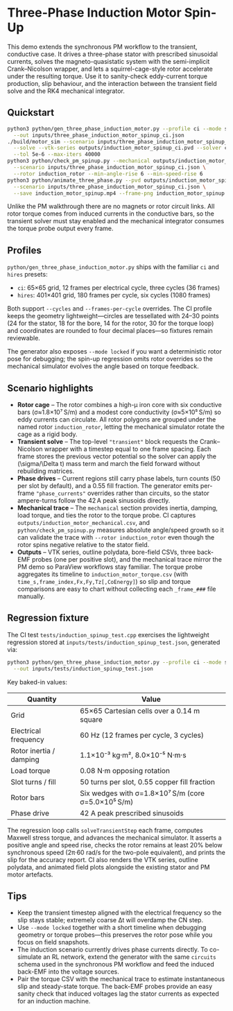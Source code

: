 # Three-Phase Induction Motor Spin-Up

This demo extends the synchronous PM workflow to the transient, conductive case.
It drives a three-phase stator with prescribed sinusoidal currents, solves the
magneto-quasistatic system with the semi-implicit Crank–Nicolson wrapper, and
lets a squirrel-cage-style rotor accelerate under the resulting torque. Use it
to sanity-check eddy-current torque production, slip behaviour, and the
interaction between the transient field solve and the RK4 mechanical integrator.

## Quickstart

```bash
python3 python/gen_three_phase_induction_motor.py --profile ci --mode spinup \
  --out inputs/three_phase_induction_motor_spinup_ci.json
./build/motor_sim --scenario inputs/three_phase_induction_motor_spinup_ci.json \
  --solve --vtk-series outputs/induction_motor_spinup_ci.pvd --solver cg \
  --tol 5e-6 --max-iters 40000
python3 python/check_pm_spinup.py --mechanical outputs/induction_motor_mechanical.csv \
  --scenario inputs/three_phase_induction_motor_spinup_ci.json \
  --rotor induction_rotor --min-angle-rise 6 --min-speed-rise 6
python3 python/animate_three_phase.py --pvd outputs/induction_motor_spinup_ci.pvd \
  --scenario inputs/three_phase_induction_motor_spinup_ci.json \
  --save induction_motor_spinup.mp4 --frame-png induction_motor_spinup.png
```

Unlike the PM walkthrough there are no magnets or rotor circuit links. All
rotor torque comes from induced currents in the conductive bars, so the transient
solver must stay enabled and the mechanical integrator consumes the torque probe
output every frame.

## Profiles

`python/gen_three_phase_induction_motor.py` ships with the familiar `ci` and
`hires` presets:

- `ci`: 65×65 grid, 12 frames per electrical cycle, three cycles (36 frames)
- `hires`: 401×401 grid, 180 frames per cycle, six cycles (1080 frames)

Both support `--cycles` and `--frames-per-cycle` overrides. The CI profile keeps
the geometry lightweight—circles are tessellated with 24–30 points (24 for the
stator, 18 for the bore, 14 for the rotor, 30 for the torque loop) and
coordinates are rounded to four decimal places—so fixtures remain reviewable.

The generator also exposes `--mode locked` if you want a deterministic rotor
pose for debugging; the spin-up regression omits rotor overrides so the
mechanical simulator evolves the angle based on torque feedback.

## Scenario highlights

- **Rotor cage** – The rotor combines a high-µ iron core with six conductive
  bars (σ≈1.8×10⁷ S/m) and a modest core conductivity (σ≈5×10⁵ S/m) so eddy
  currents can circulate. All rotor polygons are grouped under the named rotor
  `induction_rotor`, letting the mechanical simulator rotate the cage as a rigid
  body.
- **Transient solve** – The top-level `"transient"` block requests the
  Crank–Nicolson wrapper with a timestep equal to one frame spacing. Each frame
  stores the previous vector potential so the solver can apply the
  \(\sigma/\Delta t\) mass term and march the field forward without rebuilding
  matrices.
- **Phase drives** – Current regions still carry phase labels, turn counts (50
  per slot by default), and a 0.55 fill fraction. The generator emits per-frame
  `"phase_currents"` overrides rather than circuits, so the stator ampere-turns
  follow the 42 A peak sinusoids directly.
- **Mechanical trace** – The `mechanical` section provides inertia, damping,
  load torque, and ties the rotor to the torque probe. CI captures
  `outputs/induction_motor_mechanical.csv`, and `python/check_pm_spinup.py`
  measures absolute angle/speed growth so it can validate the trace with
  `--rotor induction_rotor` even though the rotor spins negative relative to the
  stator field.
- **Outputs** – VTK series, outline polydata, bore-field CSVs, three back-EMF
  probes (one per positive slot), and the mechanical trace mirror the PM demo so
  ParaView workflows stay familiar. The torque probe aggregates its timeline to
  `induction_motor_torque.csv` (with `time_s,frame_index,Fx,Fy,Tz[,CoEnergy]`) so
  slip and torque comparisons are easy to chart without collecting each
  `_frame_###` file manually.

## Regression fixture

The CI test `tests/induction_spinup_test.cpp` exercises the lightweight
regression stored at `inputs/tests/induction_spinup_test.json`, generated via:

```bash
python3 python/gen_three_phase_induction_motor.py --profile ci --mode spinup \
  --out inputs/tests/induction_spinup_test.json
```

Key baked-in values:

| Quantity | Value |
| --- | --- |
| Grid | 65×65 Cartesian cells over a 0.14 m square |
| Electrical frequency | 60 Hz (12 frames per cycle, 3 cycles) |
| Rotor inertia / damping | 1.1×10⁻³ kg·m², 8.0×10⁻⁵ N·m·s |
| Load torque | 0.08 N·m opposing rotation |
| Slot turns / fill | 50 turns per slot, 0.55 copper fill fraction |
| Rotor bars | Six wedges with σ=1.8×10⁷ S/m (core σ=5.0×10⁵ S/m) |
| Phase drive | 42 A peak prescribed sinusoids |

The regression loop calls `solveTransientStep` each frame, computes Maxwell
stress torque, and advances the mechanical simulator. It asserts a positive
angle and speed rise, checks the rotor remains at least 20% below synchronous
speed (2π·60 rad/s for the two-pole equivalent), and prints the slip for the
accuracy report. CI also renders the VTK series, outline polydata, and animated
field plots alongside the existing stator and PM motor artefacts.

## Tips

- Keep the transient timestep aligned with the electrical frequency so the slip
  stays stable; extremely coarse Δt will overdamp the CN step.
- Use `--mode locked` together with a short timeline when debugging geometry or
  torque probes—this preserves the rotor pose while you focus on field snapshots.
- The induction scenario currently drives phase currents directly. To co-simulate
  an RL network, extend the generator with the same `circuits` schema used in the
  synchronous PM workflow and feed the induced back-EMF into the voltage sources.
- Pair the torque CSV with the mechanical trace to estimate instantaneous slip
  and steady-state torque. The back-EMF probes provide an easy sanity check that
  induced voltages lag the stator currents as expected for an induction machine.
